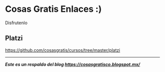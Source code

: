 # Cosas Gratis Enlaces :)

Disfrutenlo

## Platzi
https://github.com/cosasgratis/cursos/tree/master/platzi

---

***Este es un respaldo del blog https://cosasgratisco.blogspot.mx/***
